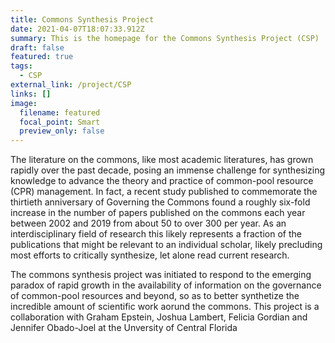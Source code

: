 ```yaml
---
title: Commons Synthesis Project
date: 2021-04-07T18:07:33.912Z
summary: This is the homepage for the Commons Synthesis Project (CSP)
draft: false
featured: true
tags:
  - CSP
external_link: /project/CSP
links: []
image:
  filename: featured
  focal_point: Smart
  preview_only: false
---
```

The literature on the commons, like most academic literatures, has grown rapidly over the past decade, posing an immense challenge for synthesizing knowledge to advance the theory and practice of common-pool resource (CPR) management.  In fact, a recent study published to commemorate the thirtieth anniversary of Governing the Commons found a roughly six-fold increase in the number of papers published on the commons each year between 2002 and 2019 from about 50 to over 300 per year.  As an interdisciplinary field of research this likely represents a fraction of the publications that might be relevant to an individual scholar, likely precluding most efforts to critically synthesize, let alone read current research.  

The commons synthesis project was initiated  to respond to the emerging paradox of rapid growth in the availability of information on the governance of common-pool resources and beyond, so as to better synthetize the incredible amount of scientific work aorund the commons. This project is a collaboration with Graham Epstein, Joshua Lambert, Felicia Gordian and Jennifer Obado-Joel at the Unversity of Central Florida
